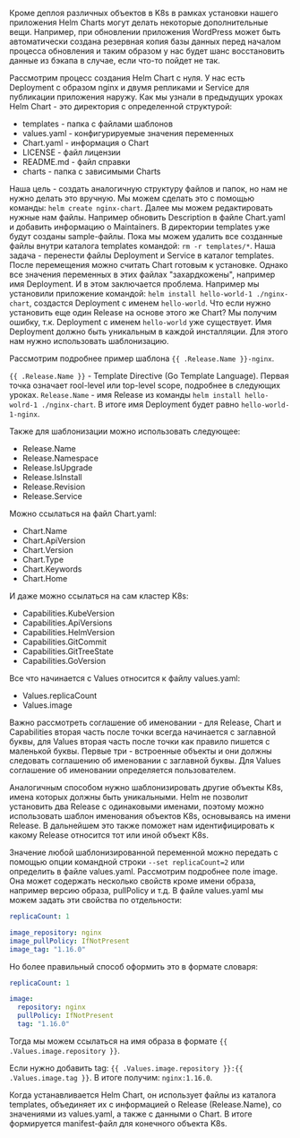 Кроме деплоя различных объектов в K8s в рамках установки нашего приложения Helm Charts могут делать некоторые дополнительные вещи. Например, при обновлении приложения WordPress может быть автоматически создана резервная копия базы данных перед началом процесса обновления и таким образом у нас будет шанс восстановить данные из бэкапа в случае, если что-то пойдет не так.

Рассмотрим процесс создания Helm Chart с нуля. У нас есть Deployment с образом nginx и двумя репликами и Service для публикации приложения наружу. Как мы узнали в предыдущих уроках Helm Chart - это директория с определенной структурой:
- templates - папка с файлами шаблонов
- values.yaml - конфигурируемые значения переменных
- Chart.yaml - информация о Chart
- LICENSE - файл лицензии
- README.md - файл справки
- charts - папка с зависимыми Charts

Наша цель - создать аналогичную структуру файлов и папок, но нам не нужно делать это вручную. Мы можем сделать это с помощью команды: `helm create nginx-chart`. Далее мы можем редактировать нужные нам файлы. Например обновить Description в файле Chart.yaml и добавить информацию о Maintainers. В директории templates уже будут созданы sample-файлы. Пока мы можем удалить все созданные файлы внутри каталога templates командой: `rm -r templates/*`. Наша задача - перенести файлы Deployment и Service в каталог templates. После перемещения можно считать Chart готовым к установке. Однако все значения переменных в этих файлах "захардкожены", например имя Deployment. И в этом заключается проблема. Например мы установили приложение командой: `helm install hello-world-1 ./nginx-chart`, создастся Deployment с именем `hello-world`. Что если нужно установить еще один Release на основе этого же Chart? Мы получим ошибку, т.к. Deployment с именем `hello-world` уже существует. Имя Deployment должно быть уникальным в каждой инсталляции. Для этого нам нужно использовать шаблонизацию.

Рассмотрим подробнее пример шаблона `{{ .Release.Name }}-nginx`.

`{{ .Release.Name }}` - Template Directive (Go Template Language). Первая точка означает rool-level или top-level scope, подробнее в следующих уроках. `Release.Name` - имя Release из команды `helm install hello-wolrd-1 ./nginx-chart`. В итоге имя Deployment будет равно `hello-world-1-nginx`.

Также для шаблонизации можно использовать следующее:
- Release.Name
- Release.Namespace
- Release.IsUpgrade
- Release.IsInstall
- Release.Revision
- Release.Service

Можно ссылаться на файл Chart.yaml:
- Chart.Name
- Chart.ApiVersion
- Chart.Version
- Chart.Type
- Chart.Keywords
- Chart.Home

И даже можно ссылаться на сам кластер K8s:
- Capabilities.KubeVersion
- Capabilities.ApiVersions
- Capabilities.HelmVersion
- Capabilities.GitCommit
- Capabilities.GitTreeState
- Capabilities.GoVersion

Все что начинается с Values относится к файлу values.yaml:
- Values.replicaCount
- Values.image

Важно рассмотреть соглашение об именовании - для Release, Chart и Capabilities вторая часть после точки всегда начинается с заглавной буквы, для Values вторая часть после точки как правило пишется с маленькой буквы. Первые три - встроенные объекты и они должны следовать соглашению об именовании с заглавной буквы. Для Values соглашение об именовании определяется пользователем.

Аналогичным способом нужно шаблонизировать другие объекты K8s, имена которых должны быть уникальными. Helm не позволит установить два Release с одинаковыми именами, поэтому можно использовать шаблон именования объектов K8s, основываясь на имени Release. В дальнейшем это также поможет нам идентифицировать к какому Release относится тот или иной объект K8s.

Значение любой шаблонизированной переменной можно передать с помощью опции командной строки `--set replicaCount=2` или определить в файле values.yaml. Рассмотрим подробнее поле image. Она может содержать несколько свойств кроме имени образа, например версию образа, pullPolicy и т.д. В файле values.yaml мы можем задать эти свойства по отдельности:

```yaml
replicaCount: 1

image_repository: nginx
image_pullPolicy: IfNotPresent
image_tag: "1.16.0"
```

Но более правильный способ оформить это в формате словаря:

```yaml
replicaCount: 1

image:
  repository: nginx
  pullPolicy: IfNotPresent
  tag: "1.16.0"
```

Тогда мы можем ссылаться на имя образа в формате `{{ .Values.image.repository }}`.

Если нужно добавить tag: `{{ .Values.image.repository }}:{{ .Values.image.tag }}`. В итоге получим: `nginx:1.16.0`.

Когда устанавливается Helm Chart, он использует файлы из каталога templates, объединяет их с информацией о Release (Release.Name), со значениями из values.yaml, а также с данными о Chart. В итоге формируется manifest-файл для конечного объекта K8s.



